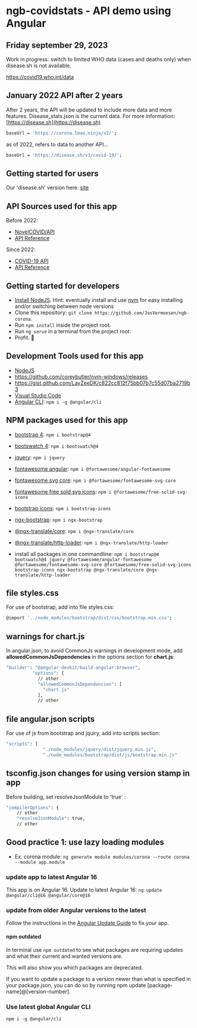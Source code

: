 # ngb-covidstats - API demo using Angular

## Friday september 29, 2023

Work in progress: switch to limited WHO data (cases and deaths only) when disease.sh is not available.

https://covid19.who.int/data

## January 2022 API after 2 years

After 2 years, the API will be updated to include more data and more features.
Disease_stats.json is the current data.
For more information: [https://disease.sh](https://disease.sh)

```bash
baseUrl = 'https://corona.lmao.ninja/v2/';
```

as of 2022, refers to data to another API...

```bash
baseUrl = 'https://disease.sh/v3/covid-19/';
```

## Getting started for users

Our 'disease.sh' version here: [site](https://coronastats.vsoft.be)

## API Sources used for this app

Before 2022:

- [NovelCOVID/API](https://github.com/novelcovid/api)
- [API Reference](https://corona.lmao.ninja/docs/)

Since 2022:

- [COVID-19 API](https://disease.sh/v3/covid-19/)
- [API Reference](https://disease.sh/docs/)

## Getting started for developers

- [Install NodeJS](https://nodejs.org/). Hint: eventually install and use [nvm](https://medium.com/@Joachim8675309/installing-node-js-with-nvm-4dc469c977d9) for easy installing and/or switching between node versions
- Clone this repository: `git clone https://github.com/JosVermoesen/ngb-corona`.
- Run `npm install` inside the project root.
- Run `ng serve` in a terminal from the project root.
- Profit. :tada:

## Development Tools used for this app

- [NodeJS](https://nodejs.org/)
- <https://github.com/coreybutler/nvm-windows/releases>
- <https://gist.github.com/LayZeeDK/c822cc812f75bb07b7c55d07ba2719b3>
- [Visual Studio Code](https://code.visualstudio.com/)
- [Angular CLI](https://www.npmjs.com/package/@angular/cli): `npm i -g @angular/cli`

## NPM packages used for this app

- [bootstrap 4](https://www.npmjs.com/package/bootstrap): `npm i bootstrap@4`
- [bootswatch 4](https://www.npmjs.com/package/bootswatch): `npm i bootswatch@4`
- [jquery](https://www.npmjs.com/package/jquery): `npm i jquery`
- [fontawesome angular](https://www.npmjs.com/package/@fortawesome/angular-fontawesome): `npm i @fortawesome/angular-fontawesome`
- [fontawesome svg core](https://www.npmjs.com/package/@fortawesome/fontawesome-svg-core): `npm i @fortawesome/fontawesome-svg-core`
- [fontawesome free sold svg icons](https://www.npmjs.com/package/@fortawesome/free-solid-svg-icons): `npm i @fortawesome/free-solid-svg-icons`
- [bootstrap icons](https://www.npmjs.com/package/bootstrap-icons): `npm i bootstrap-icons`
- [ngx-bootstrap](https://www.npmjs.com/package/ngx-bootstrap): `npm i ngx-bootstrap`
- [@ngx-translate/core](https://www.npmjs.com/package/@ngx-translate/core): `npm i @ngx-translate/core`
- [@ngx-translate/http-loader](https://www.npmjs.com/package/@ngx-translate/http-loader): `npm i @ngx-translate/http-loader`

- install all packages in one commandline: `npm i bootstrap@4 bootswatch@4 jquery @fortawesome/angular-fontawesome @fortawesome/fontawesome-svg-core @fortawesome/free-solid-svg-icons bootstrap-icons ngx-bootstrap @ngx-translate/core @ngx-translate/http-loader`

## file styles.css

For use of bootstrap, add into file styles.css:

```bash
@import '../node_modules/bootstrap/dist/css/bootstrap.min.css';
```

## warnings for chart.js

In angular.json, to avoid CommonJs warnings in development mode, add **allowedCommonJsDependencies** in the options section for **chart.js**:

```bash
"builder": "@angular-devkit/build-angular:browser",
          "options": {
            // other
            "allowedCommonJsDependencies": [
              "chart.js"
            ],
            // other
```

## file angular.json scripts

For use of js from bootstrap and jquiry, add into scripts section:

```bash
"scripts": [
              "./node_modules/jquery/dist/jquery.min.js",
              "./node_modules/bootstrap/dist/js/bootstrap.min.js"
```

## tsconfig.json changes for using version stamp in app

Before building, set resolveJsonModule to 'true' :

```bash
"compilerOptions": {
    // other
    "resolveJsonModule": true,
    // other
```

## Good practice 1: use lazy loading modules

- Ex. corona module: `ng generate module modules/corona --route corona --module app.module`

### update app to latest Angular 16

This app is on Angular 16. Update to latest Angular 16:
`ng update @angular/cli@16 @angular/core@16`

### update from older Angular versions to the latest

Follow the instructions in the [Angular Update Guide](https://update.angular.io/) to fix your app.

#### npm outdated

In terminal use `npm outdated` to see what packages are requiring updates and what their current and wanted versions are.

This will also show you which packages are deprecated.

If you want to update a package to a version newer than what is specified in your package.json, you can do so by running npm update [package-name]@[version-number].

### Use latest global Angular CLI

`npm i -g @angular/cli`

